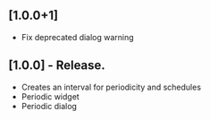 ## [1.0.0+1]
* Fix deprecated dialog warning

## [1.0.0] - Release.
* Creates an interval for periodicity and schedules
* Periodic widget
* Periodic dialog
